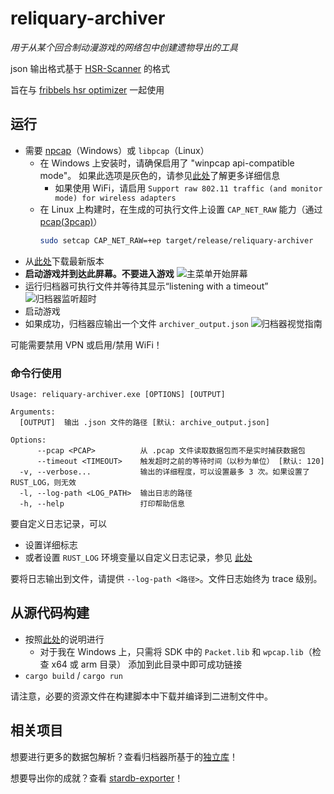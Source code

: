 
# reliquary-archiver

_用于从某个回合制动漫游戏的网络包中创建遗物导出的工具_

json 输出格式基于 [HSR-Scanner](https://github.com/kel-z/HSR-Scanner) 的格式

旨在与 [fribbels hsr optimizer](https://github.com/fribbels/hsr-optimizer) 一起使用

## 运行

- 需要 [npcap](https://npcap.com/)（Windows）或 `libpcap`（Linux）
  - 在 Windows 上安装时，请确保启用了 "winpcap api-compatible mode"。
    如果此选项是灰色的，请参见[此处](https://github.com/IceDynamix/reliquary-archiver/issues/2)了解更多详细信息
    - 如果使用 WiFi，请启用 `Support raw 802.11 traffic (and monitor mode) for wireless adapters`
  - 在 Linux 上构建时，在生成的可执行文件上设置 `CAP_NET_RAW` 能力（通过 [pcap(3pcap)](https://man.archlinux.org/man/pcap.3pcap#Under~5)）
    ```sh
    sudo setcap CAP_NET_RAW=+ep target/release/reliquary-archiver
    ```
- 从[此处](https://github.com/IceDynamix/reliquary-archiver/releases/)下载最新版本
- **启动游戏并到达此屏幕。不要进入游戏**
![主菜单开始屏幕](./hsr_hyperdrive.jpg)
- 运行归档器可执行文件并等待其显示“listening with a timeout”
![归档器监听超时](./listening_for_timeout.png)
- 启动游戏
- 如果成功，归档器应输出一个文件 `archiver_output.json`
![归档器视觉指南](./archiver_visual_guide.gif)

可能需要禁用 VPN 或启用/禁用 WiFi！

### 命令行使用

```
Usage: reliquary-archiver.exe [OPTIONS] [OUTPUT]

Arguments:
  [OUTPUT]  输出 .json 文件的路径 [默认: archive_output.json]

Options:
      --pcap <PCAP>          从 .pcap 文件读取数据包而不是实时捕获数据包
      --timeout <TIMEOUT>    触发超时之前的等待时间（以秒为单位） [默认: 120]
  -v, --verbose...           输出的详细程度，可以设置最多 3 次。如果设置了 RUST_LOG，则无效
  -l, --log-path <LOG_PATH>  输出日志的路径
  -h, --help                 打印帮助信息
```

要自定义日志记录，可以
- 设置详细标志
- 或者设置 `RUST_LOG` 环境变量以自定义日志记录，参见 [此处](https://docs.rs/tracing-subscriber/latest/tracing_subscriber/filter/struct.EnvFilter.html#directives)

要将日志输出到文件，请提供 `--log-path <路径>`。文件日志始终为 trace 级别。

## 从源代码构建

- 按照[此处](https://github.com/rust-pcap/pcap?tab=readme-ov-file#building)的说明进行
  - 对于我在 Windows 上，只需将 SDK 中的 `Packet.lib` 和 `wpcap.lib`（检查 x64 或 arm 目录）
    添加到此目录中即可成功链接
- `cargo build` / `cargo run`

请注意，必要的资源文件在构建脚本中下载并编译到二进制文件中。

## 相关项目

想要进行更多的数据包解析？查看归档器所基于的[独立库](https://github.com/IceDynamix/reliquary)！

想要导出你的成就？查看 [stardb-exporter](https://github.com/juliuskreutz/stardb-exporter)！


